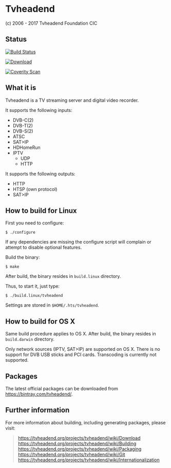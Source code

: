 Tvheadend
========================================
(c) 2006 - 2017 Tvheadend Foundation CIC

Status
------

[![Build Status](https://travis-ci.org/tvheadend/tvheadend.svg?branch=master)](https://travis-ci.org/tvheadend/tvheadend)

[![Download](https://api.bintray.com/packages/tvheadend/deb/tvheadend/images/download.svg)](https://bintray.com/tvheadend/deb/tvheadend/)

[![Coverity Scan](https://scan.coverity.com/projects/2114/badge.svg)](https://scan.coverity.com/projects/2114)

What it is
----------

Tvheadend is a TV streaming server and digital video recorder.

It supports the following inputs:

  * DVB-C(2)
  * DVB-T(2)
  * DVB-S(2)
  * ATSC
  * SAT>IP
  * HDHomeRun
  * IPTV
    * UDP
    * HTTP

It supports the following outputs:

  * HTTP
  * HTSP (own protocol)
  * SAT>IP

How to build for Linux
----------------------

First you need to configure:

	$ ./configure

If any dependencies are missing the configure script will complain or attempt
to disable optional features.

Build the binary:

	$ make

After build, the binary resides in `build.linux` directory.

Thus, to start it, just type:

	$ ./build.linux/tvheadend

Settings are stored in `$HOME/.hts/tvheadend`.

How to build for OS X
---------------------

Same build procedure applies to OS X.
After build, the binary resides in `build.darwin` directory.

Only network sources (IPTV, SAT>IP) are supported on OS X.
There is no support for DVB USB sticks and PCI cards.
Transcoding is currently not supported.

Packages
--------

The latest official packages can be downloaded from https://bintray.com/tvheadend/.

Further information
-------------------

For more information about building, including generating packages, please visit:
> https://tvheadend.org/projects/tvheadend/wiki/Download
> https://tvheadend.org/projects/tvheadend/wiki/Building  
> https://tvheadend.org/projects/tvheadend/wiki/Packaging  
> https://tvheadend.org/projects/tvheadend/wiki/Git
> https://tvheadend.org/projects/tvheadend/wiki/Internationalization
